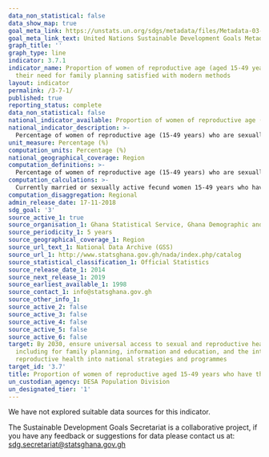 ```yaml
---
data_non_statistical: false
data_show_map: true
goal_meta_link: https://unstats.un.org/sdgs/metadata/files/Metadata-03-07-01.pdf
goal_meta_link_text: United Nations Sustainable Development Goals Metadata (pdf 865kB)
graph_title: ''
graph_type: line
indicator: 3.7.1
indicator_name: Proportion of women of reproductive age (aged 15-49 years) who have
  their need for family planning satisfied with modern methods
layout: indicator
permalink: /3-7-1/
published: true
reporting_status: complete
data_non_statistical: false
national_indicator_available: Proportion of women of reproductive age (aged 15-49 years) who have their need for family planning satisfied with modern methods
national_indicator_description: >-
  Percentage of women of reproductive age (15-49 years) who are sexually active and who have their need for family planning satisfied with modern methods. The total number of women with an met need for family planning (FP) consists of two groups of women: (a) those with an met need for limiting, and (b) those with an met need for spacing.
unit_measure: Percentage (%)
computation_units: Percentage (%)
national_geographical_coverage: Region
computation_definitions: >-
  Percentage of women of reproductive age (15-49 years) who are sexually active and who have their need for family planning satisfied with modern methods.
computation_calculations: >-
  Currently married or sexually active fecund women 15-49 years who have their need for family planning met with modern methods divided by Currently married or sexually active fecund women 15-49 years and multiplied by 100
computation_disaggregation: Regional
admin_release_date: 17-11-2018
sdg_goal: '3'
source_active_1: true
source_organisation_1: Ghana Statistical Service, Ghana Demographic and Health Survey 2014
source_periodicity_1: 5 years 
source_geographical_coverage_1: Region
source_url_text_1: National Data Archive (GSS)
source_url_1: http://www.statsghana.gov.gh/nada/index.php/catalog
source_statistical_classification_1: Official Statistics
source_release_date_1: 2014
source_next_release_1: 2019
source_earliest_available_1: 1998
source_contact_1: info@statsghana.gov.gh
source_other_info_1:
source_active_2: false
source_active_3: false
source_active_4: false
source_active_5: false
source_active_6: false
target: By 2030, ensure universal access to sexual and reproductive health-care services,
  including for family planning, information and education, and the integration of
  reproductive health into national strategies and programmes
target_id: '3.7'
title: Proportion of women of reproductive aged 15-49 years who have their need for family planning satisfied with modern methods
un_custodian_agency: DESA Population Division
un_designated_tier: '1'
---
```

We have not explored suitable data sources for this indicator.

The Sustainable Development Goals Secretariat is a collaborative project, if you have any feedback or suggestions for data please contact us at: sdg.secretariat@statsghana.gov.gh
